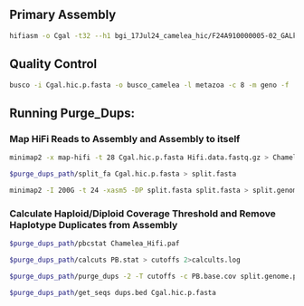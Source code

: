 
## Primary Assembly

```bash
hifiasm -o Cgal -t32 --h1 bgi_17Jul24_camelea_hic/F24A910000005-02_GALklesD/Clam_tissue-5A/clam_hic_1.fq --h2 bgi_17Jul24_camelea_hic/F24A910000005-02_GALklesD/Clam_tissue-5A/clam_hic_2.fq Hifi.data.fastq.gz -s 0.35 --primary > hifi_assembly_hic_primary.log 2>&1 &
```

## Quality Control

```bash
busco -i Cgal.hic.p.fasta -o busco_camelea -l metazoa -c 8 -m geno -f
```

## Running Purge_Dups:

### Map HiFi Reads to Assembly and Assembly to itself

```bash
minimap2 -x map-hifi -t 28 Cgal.hic.p.fasta Hifi.data.fastq.gz > Chamelea_Hifi.paf

$purge_dups_path/split_fa Cgal.hic.p.fasta > split.fasta

minimap2 -I 200G -t 24 -xasm5 -DP split.fasta split.fasta > split.genome.paf
```

### Calculate Haploid/Diploid Coverage Threshold and Remove Haplotype Duplicates from Assembly

```bash
$purge_dups_path/pbcstat Chamelea_Hifi.paf

$purge_dups_path/calcuts PB.stat > cutoffs 2>calcults.log

$purge_dups_path/purge_dups -2 -T cutoffs -c PB.base.cov split.genome.paf > dups.bed 2> purge_dups.log

$purge_dups_path/get_seqs dups.bed Cgal.hic.p.fasta
```
